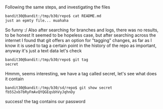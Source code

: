 Following the same steps, and investigating the files 
```bash
bandit30@bandit:/tmp/b30/repo$ cat README.md 
just an epmty file... muahaha
```
So funny :/
Also after searching for branches and logs, there was no results, to be honest It seemed to be hopeless case, but after searching across the internet I found that git offers an option for "tagging" changes, as far as I know it is used to tag a certain point in the history of the repo as important, anyway it's just a text data let's check
```bash
bandit30@bandit:/tmp/b30/repo$ git tag
secret
```
Hmmm, seems interesting, we have a tag called secret, let's see what does it contain
```bash
bandit30@bandit:/tmp/b30/sd/repo$ git show secret 
fb5S2xb7bRyFmAvQYQGEqsbhVyJqhnDy
```
success! the tag contains our password
